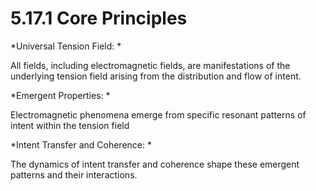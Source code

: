 # 5.17.1 Core Principles

*Universal Tension Field: *

All fields, including electromagnetic fields, are manifestations of the
underlying tension field arising from the distribution and flow of
intent.

*Emergent Properties: *

Electromagnetic phenomena emerge from specific resonant patterns of
intent within the tension field

*Intent Transfer and Coherence: *

The dynamics of intent transfer and coherence shape these emergent
patterns and their interactions.